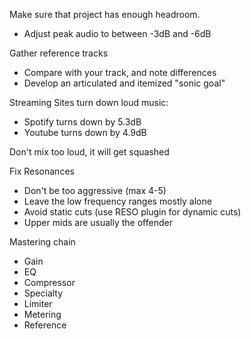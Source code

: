 Make sure that project has enough headroom.
- Adjust peak audio to between -3dB and -6dB

Gather reference tracks
- Compare with your track, and note differences
- Develop an articulated and itemized "sonic goal"

Streaming Sites turn down loud music:
- Spotify turns down by 5.3dB
- Youtube turns down by 4.9dB

Don't mix too loud, it will get squashed

Fix Resonances
- Don't be too aggressive (max 4-5)
- Leave the low frequency ranges mostly alone
- Avoid static cuts (use RESO plugin for dynamic cuts)
- Upper mids are usually the offender

Mastering chain
- Gain
- EQ
- Compressor
- Specialty
- Limiter
- Metering
- Reference


